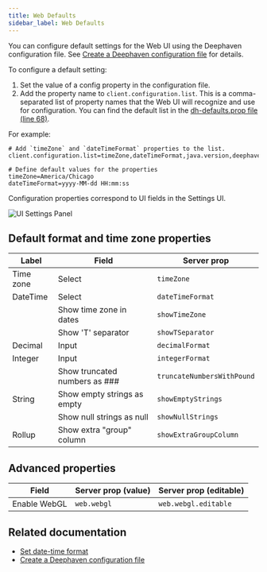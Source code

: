 ```yaml
---
title: Web Defaults
sidebar_label: Web Defaults
---
```


You can configure default settings for the Web UI using the Deephaven configuration file. See [Create a Deephaven configuration file](./config-file.md) for details.

To configure a default setting:

1. Set the value of a config property in the configuration file.
1. Add the property name to `client.configuration.list`. This is a comma-separated list of property names that the Web UI will recognize and use for configuration.
   You can find the default list in the [dh-defaults.prop file (line 68)](https://github.com/deephaven/deephaven-core/blob/main/props%2Fconfigs%2Fsrc%2Fmain%2Fresources%2Fdh-defaults.prop#L68).

For example:

```properties
# Add `timeZone` and `dateTimeFormat` properties to the list.
client.configuration.list=timeZone,dateTimeFormat,java.version,deephaven.version,barrage.version,groovy.version,python.version,http.session.durationMs,file.separator,web.storage.layout.directory,web.storage.notebook.directory,web.webgl,web.webgl.editable,web.flattenViewports

# Define default values for the properties
timeZone=America/Chicago
dateTimeFormat=yyyy-MM-dd HH:mm:ss
```

Configuration properties correspond to UI fields in the Settings UI.

![UI Settings Panel](../../assets/how-to/ui/ui-settings-panel.png)

## Default format and time zone properties

| Label     | Field                         | Server prop                |
| --------- | ----------------------------- | -------------------------- |
| Time zone | Select                        | `timeZone`                 |
| DateTime  | Select                        | `dateTimeFormat`           |
|           | Show time zone in dates       | `showTimeZone`             |
|           | Show 'T' separator            | `showTSeparator`           |
| Decimal   | Input                         | `decimalFormat`            |
| Integer   | Input                         | `integerFormat`            |
|           | Show truncated numbers as ### | `truncateNumbersWithPound` |
| String    | Show empty strings as empty   | `showEmptyStrings`         |
|           | Show null strings as null     | `showNullStrings`          |
| Rollup    | Show extra "group" column     | `showExtraGroupColumn`     |

## Advanced properties

| Field        | Server prop (value) | Server prop (editable) |
| ------------ | ------------------- | ---------------------- |
| Enable WebGL | `web.webgl`         | `web.webgl.editable`   |

## Related documentation

- [Set date-time format](../../how-to-guides/set-date-time-format.md)
- [Create a Deephaven configuration file](./config-file.md)
